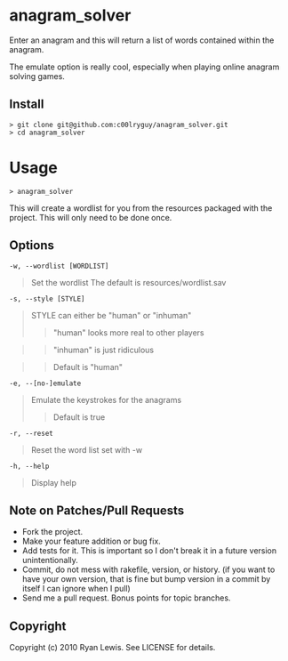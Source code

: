 # anagram_solver

Enter an anagram and this will return a list of words contained within the anagram.

The emulate option is really cool, especially when playing online anagram solving games.

## Install

    > git clone git@github.com:c00lryguy/anagram_solver.git
    > cd anagram_solver

# Usage

    > anagram_solver

This will create a wordlist for you from the resources packaged with the project.
This will only need to be done once.

## Options

`-w, --wordlist [WORDLIST]`
> Set the wordlist
>   The default is resources/wordlist.sav

`-s, --style [STYLE]`
> STYLE can either be "human" or "inhuman"
> > "human" looks more real to other players

> > "inhuman" is just ridiculous

> > Default is "human"

`-e, --[no-]emulate`
> Emulate the keystrokes for the anagrams
> > Default is true

`-r, --reset`
> Reset the word list set with -w

`-h, --help`
> Display help

## Note on Patches/Pull Requests
 
* Fork the project.
* Make your feature addition or bug fix.
* Add tests for it. This is important so I don't break it in a
  future version unintentionally.
* Commit, do not mess with rakefile, version, or history.
  (if you want to have your own version, that is fine but bump version in a commit by itself I can ignore when I pull)
* Send me a pull request. Bonus points for topic branches.

## Copyright

Copyright (c) 2010 Ryan Lewis. See LICENSE for details.